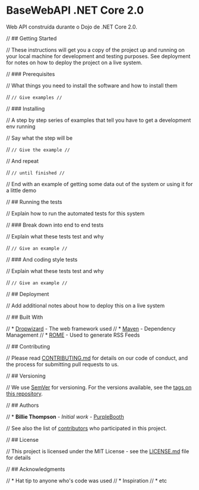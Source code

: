 # BaseWebAPI .NET Core 2.0

Web API construída durante o Dojo de .NET Core 2.0.

// ## Getting Started

// These instructions will get you a copy of the project up and running on your local machine for development and testing purposes. See deployment for notes on how to deploy the project on a live system.

// ### Prerequisites

// What things you need to install the software and how to install them

// ```
// Give examples
// ```

// ### Installing

// A step by step series of examples that tell you have to get a development env running

// Say what the step will be

// ```
// Give the example
// ```

// And repeat

// ```
// until finished
// ```

// End with an example of getting some data out of the system or using it for a little demo

// ## Running the tests

// Explain how to run the automated tests for this system

// ### Break down into end to end tests

// Explain what these tests test and why

// ```
// Give an example
// ```

// ### And coding style tests

// Explain what these tests test and why

// ```
// Give an example
// ```

// ## Deployment

// Add additional notes about how to deploy this on a live system

// ## Built With

// * [Dropwizard](http://www.dropwizard.io/1.0.2/docs/) - The web framework used
// * [Maven](https://maven.apache.org/) - Dependency Management
// * [ROME](https://rometools.github.io/rome/) - Used to generate RSS Feeds

// ## Contributing

// Please read [CONTRIBUTING.md](https://gist.github.com/PurpleBooth/b24679402957c63ec426) for details on our code of conduct, and the process for submitting pull requests to us.

// ## Versioning

// We use [SemVer](http://semver.org/) for versioning. For the versions available, see the [tags on this repository](https://github.com/your/project/tags). 

// ## Authors

// * **Billie Thompson** - *Initial work* - [PurpleBooth](https://github.com/PurpleBooth)

// See also the list of [contributors](https://github.com/your/project/contributors) who participated in this project.

// ## License

// This project is licensed under the MIT License - see the [LICENSE.md](LICENSE.md) file for details

// ## Acknowledgments

// * Hat tip to anyone who's code was used
// * Inspiration
// * etc

